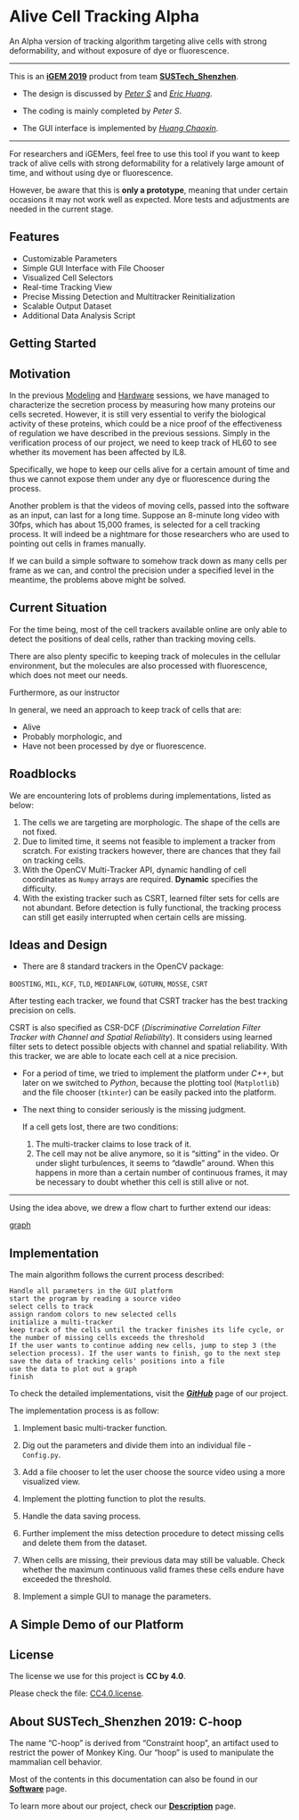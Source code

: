 # Alive Cell Tracking Alpha
An Alpha version of tracking algorithm targeting alive cells with strong deformability, and without exposure of dye or fluorescence.

---

This is an **[iGEM 2019](https://2019.igem.org)** product from team **[SUSTech_Shenzhen](https://2019.igem.org/Team:SUSTech_Shenzhen)**.

-   The design is discussed by *[Peter S](https://github.com/WingsUpete)* and *[Eric Huang](https://github.com/Eric-HYQ)*.

-   The coding is mainly completed by *Peter S*.

-   The GUI interface is implemented by *[Huang Chaoxin](https://github.com/teachmain)*.

---

For researchers and iGEMers, feel free to use this tool if you want to keep track of alive cells with strong deformability for a relatively large amount of time, and without using dye or fluorescence.

However, be aware that this is **only a prototype**, meaning that under certain occasions it may not work well as expected. More tests and adjustments are needed in the current stage.



## Features

-   Customizable Parameters
-   Simple GUI Interface with File Chooser
-   Visualized Cell Selectors
-   Real-time Tracking View
-   Precise Missing Detection and Multitracker Reinitialization
-   Scalable Output Dataset
-   Additional Data Analysis Script



## Getting Started





## Motivation

In the previous [Modeling](https://2019.igem.org/Team:SUSTech_Shenzhen/Model) and [Hardware](https://2019.igem.org/Team:SUSTech_Shenzhen/Hardware) sessions, we have managed to characterize the secretion process by measuring how many proteins our cells secreted. However, it is still very essential to verify the biological activity of these proteins, which could be a nice proof of the effectiveness of regulation we have described in the previous sessions. Simply in the verification process of our project, we need to keep track of HL60 to see whether its movement has been affected by IL8.

Specifically, we hope to keep our cells alive for a certain amount of time and thus we cannot expose them under any dye or fluorescence during the process.

Another problem is that the videos of moving cells, passed into the software as an input, can last for a long time. Suppose an 8-minute long video with 30fps, which has about 15,000 frames, is selected for a cell tracking process. It will indeed be a nightmare for those researchers who are used to pointing out cells in frames manually.

If we can build a simple software to somehow track down as many cells per frame as we can, and control the precision under a specified level in the meantime, the problems above might be solved.



## Current Situation

For the time being, most of the cell trackers available online are only able to detect the positions of deal cells, rather than tracking moving cells.

There are also plenty specific to keeping track of molecules in the cellular environment, but the molecules are also processed with fluorescence, which does not meet our needs.

Furthermore, as our instructor 

In general, we need an approach to keep track of cells that are:

-   Alive
-   Probably morphologic, and
-   Have not been processed by dye or fluorescence.



## Roadblocks

We are encountering lots of problems during implementations, listed as below:
1. The cells we are targeting are morphologic. The shape of the cells are not fixed.
2. Due to limited time, it seems not feasible to implement a tracker from scratch. For existing trackers however, there are chances that they fail on tracking cells.
3. With the OpenCV Multi-Tracker API, dynamic handling of cell coordinates as `Numpy` arrays are required. **Dynamic** specifies the difficulty.
4. With the existing tracker such as CSRT, learned filter sets for cells are not abundant. Before detection is fully functional, the tracking process can still get easily interrupted when certain cells are missing.



## Ideas and Design

-   There are 8 standard trackers in the OpenCV package:

`BOOSTING`, `MIL`, `KCF`, `TLD`, `MEDIANFLOW`, `GOTURN`, `MOSSE`, `CSRT`

After testing each tracker, we found that CSRT tracker has the best tracking precision on cells.

CSRT is also specified as CSR-DCF (*Discriminative Correlation Filter Tracker with Channel and Spatial Reliability*). It considers using learned filter sets to detect possible objects with channel and spatial reliability. With this tracker, we are able to locate each cell at a nice precision.

-   For a period of time, we tried to implement the platform under *C++*, but later on we switched to *Python*, because the plotting tool (`Matplotlib`) and the file chooser (`tkinter`) can be easily packed into the platform.

-   The next thing to consider seriously is the missing judgment.

    If a cell gets lost, there are two conditions:

    1.  The multi-tracker claims to lose track of it.
    2.  The cell may not be alive anymore, so it is “sitting” in the video. Or under slight turbulences, it seems to “dawdle” around. When this happens in more than a certain number of continuous frames, it may be necessary to doubt whether this cell is still alive or not.

---

Using the idea above, we drew a flow chart to further extend our ideas:

[graph](#)





## Implementation

The main algorithm follows the current process described:

```pseudocode
Handle all parameters in the GUI platform
start the program by reading a source video
select cells to track
assign random colors to new selected cells
initialize a multi-tracker
keep track of the cells until the tracker finishes its life cycle, or the number of missing cells exceeds the threshold
If the user wants to continue adding new cells, jump to step 3 (the selection process). If the user wants to finish, go to the next step
save the data of tracking cells' positions into a file
use the data to plot out a graph
finish
```

To check the detailed implementations, visit the [***GitHub***](https://github.com/WingsUpete/AliveCellTrackingAlpha) page of our project.

The implementation process is as follow:

1.  Implement basic multi-tracker function.
2.  Dig out the parameters and divide them into an individual file - `Config.py`.
3.  Add a file chooser to let the user choose the source video using a more visualized view.

4.  Implement the plotting function to plot the results.
5.  Handle the data saving process.
6.  Further implement the miss detection procedure to detect missing cells and delete them from the dataset.
7.  When cells are missing, their previous data may still be valuable. Check whether the maximum continuous valid frames these cells endure have exceeded the threshold.
8.  Implement a simple GUI to manage the parameters.



## A Simple Demo of our Platform





## License

The license we use for this project is **CC by 4.0**.

Please check the file: [CC4.0.license](CC4.0.license).



## About SUSTech_Shenzhen 2019: C-hoop

The name “C-hoop” is derived from “Constraint hoop”, an artifact used to restrict the power of Monkey King. Our “hoop” is used to manipulate the mammalian cell behavior.

Most of the contents in this documentation can also be found in our [**Software**](https://2019.igem.org/Team:SUSTech_Shenzhen/Software) page.

To learn more about our project, check our **[Description](https://2019.igem.org/Team:SUSTech_Shenzhen/Description)** page.

